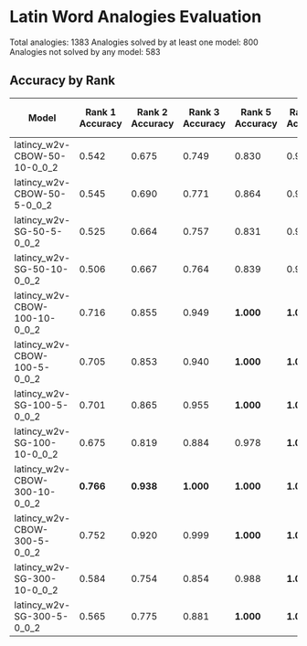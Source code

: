 # Latin Word Analogies Evaluation

Total analogies: 1383
Analogies solved by at least one model: 800
Analogies not solved by any model: 583

## Accuracy by Rank

| Model | Rank 1 Accuracy | Rank 2 Accuracy | Rank 3 Accuracy | Rank 5 Accuracy | Rank 10 Accuracy | Rank 1 Correct | Rank 2 Correct | Rank 3 Correct | Rank 5 Correct | Rank 10 Correct |
| --- | --- | --- | --- | --- | --- | --- | --- | --- | --- | --- |
| latincy_w2v-CBOW-50-10-0_0_2 | 0.542 | 0.675 | 0.749 | 0.830 | 0.953 | 434 | 540 | 599 | 664 | 762 |
| latincy_w2v-CBOW-50-5-0_0_2 | 0.545 | 0.690 | 0.771 | 0.864 | 0.979 | 436 | 552 | 617 | 691 | 783 |
| latincy_w2v-SG-50-5-0_0_2 | 0.525 | 0.664 | 0.757 | 0.831 | 0.964 | 420 | 531 | 606 | 665 | 771 |
| latincy_w2v-SG-50-10-0_0_2 | 0.506 | 0.667 | 0.764 | 0.839 | 0.946 | 405 | 534 | 611 | 671 | 757 |
| latincy_w2v-CBOW-100-10-0_0_2 | 0.716 | 0.855 | 0.949 | **1.000** | **1.000** | 573 | 684 | 759 | 800 | 800 |
| latincy_w2v-CBOW-100-5-0_0_2 | 0.705 | 0.853 | 0.940 | **1.000** | **1.000** | 564 | 682 | 752 | 800 | 800 |
| latincy_w2v-SG-100-5-0_0_2 | 0.701 | 0.865 | 0.955 | **1.000** | **1.000** | 561 | 692 | 764 | 800 | 800 |
| latincy_w2v-SG-100-10-0_0_2 | 0.675 | 0.819 | 0.884 | 0.978 | **1.000** | 540 | 655 | 707 | 782 | 800 |
| latincy_w2v-CBOW-300-10-0_0_2 | **0.766** | **0.938** | **1.000** | **1.000** | **1.000** | 613 | 750 | 800 | 800 | 800 |
| latincy_w2v-CBOW-300-5-0_0_2 | 0.752 | 0.920 | 0.999 | **1.000** | **1.000** | 602 | 736 | 799 | 800 | 800 |
| latincy_w2v-SG-300-10-0_0_2 | 0.584 | 0.754 | 0.854 | 0.988 | **1.000** | 467 | 603 | 683 | 790 | 800 |
| latincy_w2v-SG-300-5-0_0_2 | 0.565 | 0.775 | 0.881 | **1.000** | **1.000** | 452 | 620 | 705 | 800 | 800 |
